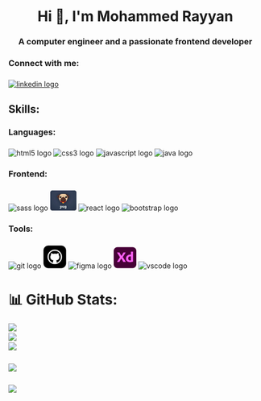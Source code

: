 <h1 align="center">Hi 👋, I'm Mohammed Rayyan</h1>

###

<h3 align="center">A computer engineer and a passionate frontend developer</h3>

###

<h3 align="left">Connect with me:</h3>

###

<div align="left">
  <a href="https://www.linkedin.com/in/mohammed-rayyan-80753b180/" target="_blank">
    <img src="https://raw.githubusercontent.com/maurodesouza/profile-readme-generator/master/src/assets/icons/social/linkedin/default.svg" width="52" height="40" alt="linkedin logo"  />
  </a>
</div>

###

<h2 align="left">Skills:</h2>

###

<h3 align="left">Languages:</h3>

###

<div align="left">
  <img src="https://cdn.jsdelivr.net/gh/devicons/devicon/icons/html5/html5-original.svg" height="40" width="52" alt="html5 logo"  />
  <img src="https://cdn.jsdelivr.net/gh/devicons/devicon/icons/css3/css3-original.svg" height="40" width="52" alt="css3 logo"  />
  <img src="https://cdn.jsdelivr.net/gh/devicons/devicon/icons/javascript/javascript-original.svg" height="40" width="52" alt="javascript logo"  />
  <img src="https://cdn.jsdelivr.net/gh/devicons/devicon/icons/java/java-original.svg" height="40" width="52" alt="java logo"  />
</div>

###

<h3 align="left">Frontend:</h3>

###

<div align="left">
  <img src="https://cdn.jsdelivr.net/gh/devicons/devicon/icons/sass/sass-original.svg" height="40" width="52" alt="sass logo"  />
  <img src="icons/pugjs.png" height="40" width="52" alt="pugjs logo"  />
  <img src="https://cdn.jsdelivr.net/gh/devicons/devicon/icons/react/react-original.svg" height="40" width="52" alt="react logo"  />
  <img src="https://cdn.jsdelivr.net/gh/devicons/devicon/icons/bootstrap/bootstrap-original.svg" height="40" width="52" alt="bootstrap logo"  />
</div>

###

<h3 align="left">Tools:</h3>

###

<div align="left">
  <img src="https://cdn.jsdelivr.net/gh/devicons/devicon/icons/git/git-original.svg" height="40" width="52" alt="git logo"  />
<img src="icons/github.jpg" height="46" width="46" alt="github logo"  />
<img src="https://cdn.jsdelivr.net/gh/devicons/devicon/icons/figma/figma-original.svg" height="40" width="52" alt="figma logo"  />
<img src="icons/xd.png" height="43" width="45" alt="xd logo"  />
<img src="https://cdn.jsdelivr.net/gh/devicons/devicon/icons/vscode/vscode-original.svg" height="40" width="52" alt="vscode logo"  />

</div>

###

# 📊 GitHub Stats:
![](https://github-readme-stats.vercel.app/api?username=m5rayyan&theme=tokyonight&hide_border=false&include_all_commits=false&count_private=false)<br/>
![](https://github-readme-streak-stats.herokuapp.com/?user=m5rayyan&theme=tokyonight&hide_border=false)<br/>
![](https://github-readme-stats.vercel.app/api/top-langs/?username=m5rayyan&theme=tokyonight&hide_border=false&include_all_commits=false&count_private=false&layout=compact)


###

[![](https://visitcount.itsvg.in/api?id=m5rayyan&icon=0&color=0)](https://visitcount.itsvg.in)

###

![](https://www.codewars.com/users/mrayyan/badges/large)
